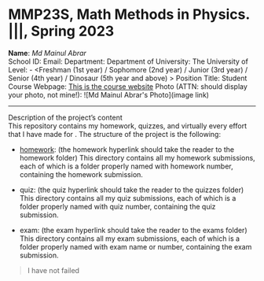 # MMP23S, Math Methods in Physics. |||, Spring 2023

**Name**: *Md Mainul Abrar*<br>
School ID: <your ID>
Email: <your email>
Department: Department of <your department>
University: The University of <your university>
Level: <undergraduate or graduate> - <Freshman (1st year) / Sophomore (2nd year) / Junior (3rd year) / Senior (4th year) / Dinosaur (5th year and above) >
Position Title: Student
Course Webpage: [This is the course website](https://www.cdslab.org)
Photo (ATTN: should display your photo, not mine!):
![Md Mainul Abrar's Photo](image link)

---

Description of the project’s content  
This repository contains my homework, quizzes, and virtually every effort that I have made for <course name>. The structure of the project is the following:

-   [homework](./hw): (the homework hyperlink should take the reader to the homework folder)
This directory contains all my homework submissions, each of which is a folder properly named with homework number, containing the homework submission.

-   quiz: (the quiz hyperlink should take the reader to the quizzes folder)
This directory contains all my quiz submissions, each of which is a folder properly named with quiz number, containing the quiz submission.

-   exam: (the exam hyperlink should take the reader to the exams folder)
This directory contains all my exam submissions, each of which is a folder properly named with exam name or number, containing the exam submission.

>I have not failed
